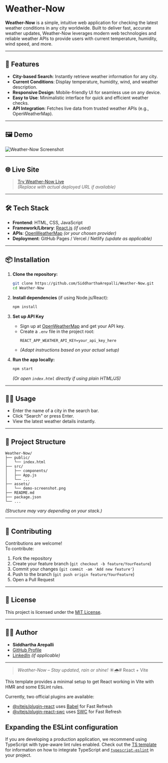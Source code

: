 # Weather-Now

**Weather-Now** is a simple, intuitive web application for checking the latest weather conditions in any city worldwide. Built to deliver fast, accurate weather updates, Weather-Now leverages modern web technologies and reliable weather APIs to provide users with current temperature, humidity, wind speed, and more.

---

## 🚀 Features

- **City-based Search**: Instantly retrieve weather information for any city.
- **Current Conditions**: Display temperature, humidity, wind, and weather description.
- **Responsive Design**: Mobile-friendly UI for seamless use on any device.
- **Easy to Use**: Minimalistic interface for quick and efficient weather checks.
- **API Integration**: Fetches live data from trusted weather APIs (e.g., OpenWeatherMap).

---

## 🖼️ Demo

![Weather-Now Screenshot](./assets/demo-screenshot.png)

---

## 🌐 Live Site

> [Try Weather-Now Live](https://your-deployment-url.com)  
> *(Replace with actual deployed URL if available)*

---

## 🛠️ Tech Stack

- **Frontend**: HTML, CSS, JavaScript
- **Framework/Library**: [React.js](https://react.dev/) *(if used)*
- **APIs**: [OpenWeatherMap](https://openweathermap.org/api) *(or your chosen provider)*
- **Deployment**: GitHub Pages / Vercel / Netlify *(update as applicable)*

---

## 📦 Installation

1. **Clone the repository:**
   ```bash
   git clone https://github.com/SiddharthaArepalli/Weather-Now.git
   cd Weather-Now
   ```
2. **Install dependencies** (if using Node.js/React):
   ```bash
   npm install
   ```

3. **Set up API Key**  
   - Sign up at [OpenWeatherMap](https://openweathermap.org/api) and get your API key.
   - Create a `.env` file in the project root:
     ```
     REACT_APP_WEATHER_API_KEY=your_api_key_here
     ```
   - *(Adapt instructions based on your actual setup)*

4. **Run the app locally:**
   ```bash
   npm start
   ```
   *(Or open `index.html` directly if using plain HTML/JS)*

---

## 🧑‍💻 Usage

- Enter the name of a city in the search bar.
- Click "Search" or press Enter.
- View the latest weather details instantly.

---

## 📁 Project Structure

```
Weather-Now/
├── public/
│   └── index.html
├── src/
│   ├── components/
│   ├── App.js
│   └── ...
├── assets/
│   └── demo-screenshot.png
├── README.md
├── package.json
└── ...
```
*(Structure may vary depending on your stack.)*

---

## 📝 Contributing

Contributions are welcome!  
To contribute:

1. Fork the repository
2. Create your feature branch (`git checkout -b feature/YourFeature`)
3. Commit your changes (`git commit -am 'Add new feature'`)
4. Push to the branch (`git push origin feature/YourFeature`)
5. Open a Pull Request

---

## 📄 License

This project is licensed under the [MIT License](LICENSE).

---

## 🙋‍♂️ Author

- **Siddhartha Arepalli**
- [GitHub Profile](https://github.com/SiddharthaArepalli)
- [LinkedIn](https://www.linkedin.com/in/siddhartha-arepalli/) *(if applicable)*

---

> *Weather-Now – Stay updated, rain or shine!* ☀️🌧️# React + Vite

This template provides a minimal setup to get React working in Vite with HMR and some ESLint rules.

Currently, two official plugins are available:

- [@vitejs/plugin-react](https://github.com/vitejs/vite-plugin-react/blob/main/packages/plugin-react) uses [Babel](https://babeljs.io/) for Fast Refresh
- [@vitejs/plugin-react-swc](https://github.com/vitejs/vite-plugin-react/blob/main/packages/plugin-react-swc) uses [SWC](https://swc.rs/) for Fast Refresh

## Expanding the ESLint configuration

If you are developing a production application, we recommend using TypeScript with type-aware lint rules enabled. Check out the [TS template](https://github.com/vitejs/vite/tree/main/packages/create-vite/template-react-ts) for information on how to integrate TypeScript and [`typescript-eslint`](https://typescript-eslint.io) in your project.
